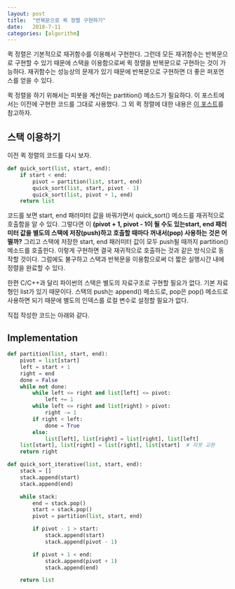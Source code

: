 ```yaml
---
layout: post
title:  "반복문으로 퀵 정렬 구현하기"
date:   2018-7-11
categories: [algorithm]
---
```


<p class="intro"><span class="dropcap">퀵</span> 정렬은 기본적으로 재귀함수를 이용해서 구현한다. 그런데 모든 재귀함수는 반복문으로 구현할 수 있기 때문에 스택을 이용함으로써 퀵 정렬을 반복문으로 구현하는 것이 가능하다. 재귀함수는 성능상의 문제가 있기 때문에 반복문으로 구현하면 더 좋은 퍼포먼스를 얻을 수 있다.</p>

퀵 정렬을 하기 위해서는 피봇을 계산하는 partition() 메소드가 필요하다. 이 포스트에서는 이전에 구현한 코드를 그대로 사용했다. 그 외 퀵 정렬에 대한 내용은 [이 포스트]를 참고하자.

## 스택 이용하기

이전 퀵 정렬의 코드를 다시 보자.

```python
def quick_sort(list, start, end):
    if start < end:
        pivot = partition(list, start, end)
        quick_sort(list, start, pivot - 1)
        quick_sort(list, pivot + 1, end)
    return list
```

코드를 보면 start, end 패러미터 값을 바꿔가면서 quick_sort() 메소드를 재귀적으로 호출함을 알 수 있다. 그렇다면 이 **(pivot + 1, pivot - 1이 될 수도 있는start, end 패러미터 값을 별도의 스택에 저장(push)하고 호출할 때마다 꺼내서(pop) 사용하는 것은 어떨까?** 그리고 스택에 저장한 start, end 패러미터 값이 모두 push될 때까지 partition() 메소드를 호출한다. 이렇게 구현하면 결국 재귀적으로 호출하는 것과 같은 방식으로 동작할 것이다. 그럼에도 불구하고 스택과 반복문을 이용함으로써 더 짧은 실행시간 내에 정렬을 완료할 수 있다.

한편 C/C++과 달리 파이썬의 스택은 별도의 자료구조로 구현할 필요가 없다. 기본 자료형인 list가 있기 때문이다. 스택의 push는 append() 메소드로, pop은 pop() 메소드로 사용하면 되기 때문에 별도의 인덱스를 로컬 변수로 설정할 필요가 없다.

직접 작성한 코드는 아래와 같다.

## Implementation

```python
def partition(list, start, end):
    pivot = list[start]
    left = start + 1
    right = end
    done = False
    while not done:
        while left <= right and list[left] <= pivot:
            left += 1
        while left <= right and list[right] > pivot:
            right -= 1
        if right < left:
            done = True
        else:
            list[left], list[right] = list[right], list[left]
    list[start], list[right] = list[right], list[start]  # 피봇 교환
    return right

def quick_sort_iterative(list, start, end):
    stack = []
    stack.append(start)
    stack.append(end)

    while stack:
        end = stack.pop()
        start = stack.pop()
        pivot = partition(list, start, end)

        if pivot - 1 > start:
            stack.append(start)
            stack.append(pivot - 1)

        if pivot + 1 < end:
            stack.append(pivot + 1)
            stack.append(end)

    return list
```

[이 포스트]:https://boto3.readthedocs.io/en/latest/
